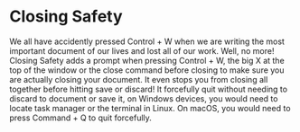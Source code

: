 # Closing Safety

We all have accidently pressed Control + W when we are writing the most important document of our lives and lost all of our work.
Well, no more!
Closing Safety adds a prompt when pressing Control + W, the big X at the top of the window or the close command before closing to make sure you are actually closing your document.
It even stops you from closing all together before hitting save or discard!
It forcefully quit without needing to discard to document or save it, on Windows devices, you would need to locate task manager or the terminal in Linux.
On macOS, you would need to press Command + Q to quit forcefully.